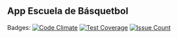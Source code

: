 ## App Escuela de Básquetbol

Badges:
[![Code Climate](https://codeclimate.com/github/tvargasvicencio/EscBasket/badges/gpa.svg)](https://codeclimate.com/github/tvargasvicencio/EscBasket)
[![Test Coverage](https://codeclimate.com/github/tvargasvicencio/EscBasket/badges/coverage.svg)](https://codeclimate.com/github/tvargasvicencio/EscBasket/coverage)
[![Issue Count](https://codeclimate.com/github/tvargasvicencio/EscBasket/badges/issue_count.svg)](https://codeclimate.com/github/tvargasvicencio/EscBasket)
